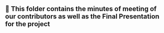 ## :nazar_amulet: This folder contains the minutes of meeting of our contributors as well as the Final Presentation for the project

